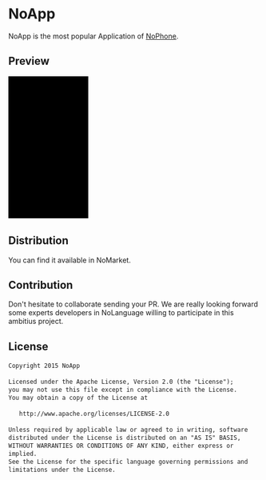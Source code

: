 # NoApp


NoApp is the most popular Application of [NoPhone](http://www.thenophone.com).

## Preview
![](Screenshot.png)

## Distribution
You can find it available in NoMarket.

## Contribution
Don't hesitate to collaborate sending your PR. We are really looking forward some experts developers in NoLanguage willing to participate in this ambitius project.

## License

    Copyright 2015 NoApp
    
    Licensed under the Apache License, Version 2.0 (the "License");
    you may not use this file except in compliance with the License.
    You may obtain a copy of the License at
    
       http://www.apache.org/licenses/LICENSE-2.0
    
    Unless required by applicable law or agreed to in writing, software
    distributed under the License is distributed on an "AS IS" BASIS,
    WITHOUT WARRANTIES OR CONDITIONS OF ANY KIND, either express or implied.
    See the License for the specific language governing permissions and
    limitations under the License.
